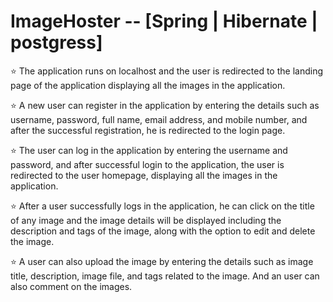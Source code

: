# ImageHoster -- [Spring | Hibernate | postgress]


:star: The application runs on localhost and the user is redirected to the landing page of the application displaying all the images in the application.

:star: A new user can register in the application by entering the details such as username, password, full name, email address, and mobile number, and after the successful registration, he is redirected to the login page.

:star: The user can log in the application by entering the username and password, and after successful login to the application, the user is redirected to the user homepage, displaying all the images in the application.

:star: After a user successfully logs in the application, he can click on the title of any image and the image details will be displayed including the description and tags of the image, along with the option to edit and delete the image.

:star: A user can also upload the image by entering the details such as image title, description, image file, and tags related to the image. And an user can also comment on the images.
